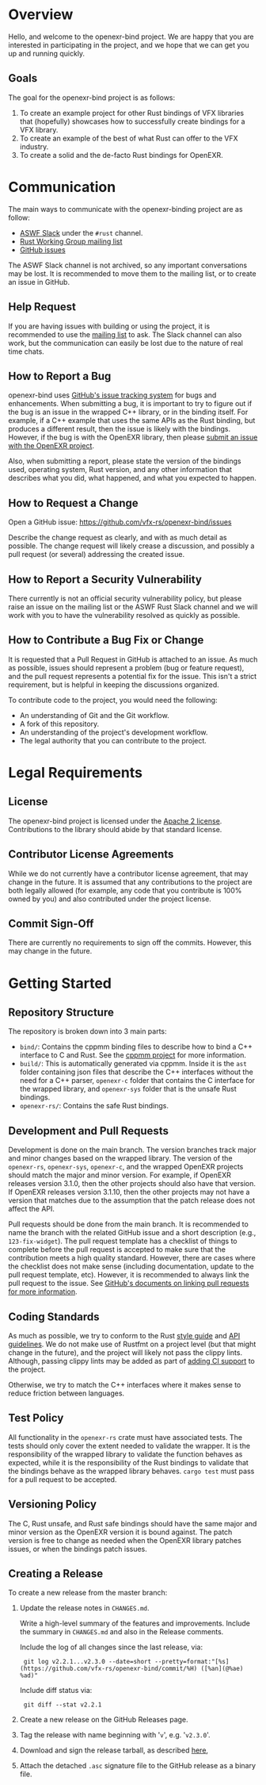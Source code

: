Overview
========

Hello, and welcome to the openexr-bind project. We are happy that you are
interested in participating in the project, and we hope that we can get you up
and running quickly.

Goals
-----

The goal for the openexr-bind project is as follows:

1. To create an example project for other Rust bindings of VFX libraries that
   (hopefully) showcases how to successfully create bindings for a VFX library.
2. To create an example of the best of what Rust can offer to the VFX industry.
3. To create a solid and the de-facto Rust bindings for OpenEXR.

Communication
=============

The main ways to communicate with the openexr-binding project are as follow:

- [ASWF Slack](https://slack.aswf.io/) under the `#rust` channel.
- [Rust Working Group mailing list](wg-rust@lists.aswf.io)
- [GitHub issues](https://github.com/vfx-rs/openexr-bind/issues)

The ASWF Slack channel is not archived, so any important conversations may be
lost. It is recommended to move them to the mailing list, or to create an issue
in GitHub.

Help Request
------------

If you are having issues with building or using the project, it is recommended
to use the [mailing list](wg-rust@lists.aswf.io) to ask. The Slack channel can
also work, but the communication can easily be lost due to the nature of real
time chats.

How to Report a Bug
-------------------

openexr-bind uses
[GitHub's issue tracking system](https://github.com/vfx-rs/openexr-bind/issues)
for bugs and enhancements. When submitting a bug, it is important to try to
figure out if the bug is an issue in the wrapped C++ library, or in the binding
itself. For example, if a C++ example that uses the same APIs as the Rust
binding, but produces a different result, then the issue is likely with the
bindings. However, if the bug is with the OpenEXR library, then please
[submit an issue with the OpenEXR project](https://github.com/AcademySoftwareFoundation/openexr/issues).

Also, when submitting a report, please state the version of the bindings used,
operating system, Rust version, and any other information that describes what
you did, what happened, and what you expected to happen.

How to Request a Change
-----------------------

Open a GitHub issue: https://github.com/vfx-rs/openexr-bind/issues

Describe the change request as clearly, and with as much detail as possible. The
change request will likely crease a discussion, and possibly a pull request (or
several) addressing the created issue.

How to Report a Security Vulnerability
--------------------------------------

There currently is not an official security vulnerability policy, but please
raise an issue on the mailing list or the ASWF Rust Slack channel and we  will
work with you to have the vulnerability resolved as quickly as possible.

How to Contribute a Bug Fix or Change
-------------------------------------

It is requested that a Pull Request in GitHub is attached to an issue. As much
as possible, issues should represent a problem (bug or feature request), and the
pull request represents a potential fix for the issue. This isn't a strict
requirement, but is helpful in keeping the discussions organized.

To contribute code to the project, you would need the following:

- An understanding of Git and the Git workflow.
- A fork of this repository.
- An understanding of the project's development workflow.
- The legal authority that you can contribute to the project.

Legal Requirements
==================

License
-------

The openexr-bind project is licensed under the [Apache 2 license](LICENSE).
Contributions to the library should abide by that standard license.

Contributor License Agreements
------------------------------

While we do not currently have a contributor license agreement, that may change
in the future. It is assumed that any contributions to the project are both
legally allowed (for example, any code that you contribute is 100% owned by you)
and also contributed under the project license.

Commit Sign-Off
---------------

There are currently no requirements to sign off the commits. However, this may
change in the future.

Getting Started
===============

Repository Structure
--------------------

The repository is broken down into 3 main parts:

- `bind/`: Contains the cppmm binding files to describe how to bind a C++
  interface to C and Rust. See the [cppmm project](https://github.com/vfx-rs/cppmm)
  for more information.
- `build/`: This is automatically generated via cppmm. Inside it is the `ast`
  folder containing json files that describe the C++ interfaces without the need
  for a C++ parser, `openexr-c` folder that contains the C interface for the
  wrapped library, and `openexr-sys` folder that is the unsafe Rust bindings.
- `openexr-rs/`: Contains the safe Rust bindings.

Development and Pull Requests
-----------------------------

Development is done on the main branch. The version branches track major and
minor changes based on the wrapped library. The version of the `openexr-rs`,
`openexr-sys`, `openexr-c`, and the wrapped OpenEXR projects should match the
major and minor version. For example, if OpenEXR releases version 3.1.0, then
the other projects should also have that version. If OpenEXR releases version
3.1.10, then the other projects may not have a version that matches due to the
assumption that the patch release does not affect the API.

Pull requests should be done from the main branch. It is recommended to name the
branch with the related GitHub issue and a short description (e.g.,
`123-fix-widget`). The pull request template has a checklist of things to
complete before the pull request is accepted to make sure that the contribution
meets a high quality standard. However, there are cases where the checklist does
not make sense (including documentation, update to the pull request template,
etc). However, it is recommended to always link the pull request to the issue.
See [GitHub's documents on linking pull requests for more information](https://docs.github.com/en/issues/tracking-your-work-with-issues/creating-issues/linking-a-pull-request-to-an-issue).

Coding Standards
----------------

As much as possible, we try to conform to the Rust
[style guide](https://doc.rust-lang.org/1.12.0/style/) and
[API guidelines](https://rust-lang.github.io/api-guidelines/). We do not make
use of Rustfmt on a project level (but that might change in the future), and the
project will likely not pass the clippy lints. Although, passing clippy lints
may be added as part of
[adding CI support](https://github.com/vfx-rs/openexr-bind/issues/22) to the
project.

Otherwise, we try to match the C++ interfaces where it makes sense to reduce
friction between languages.

Test Policy
-----------

All functionality in the `openexr-rs` crate must have associated tests. The
tests should only cover the extent needed to validate the wrapper. It is the
responsibility of the wrapped library to validate the function behaves as
expected, while it is the responsibility of the Rust bindings to validate that
the bindings behave as the wrapped library behaves. `cargo test` must pass for a
pull request to be accepted.

Versioning Policy
-----------------

The C, Rust unsafe, and Rust safe bindings should have the same major and minor
version as the OpenEXR version it is bound against. The patch version is free to
change as needed when the OpenEXR library patches issues, or when the bindings
patch issues.

Creating a Release
------------------

To create a new release from the master branch:

1. Update the release notes in ``CHANGES.md``.

   Write a high-level summary of the features and
   improvements. Include the summary in ``CHANGES.md`` and also in the
   Release comments.

   Include the log of all changes since the last release, via:

        git log v2.2.1...v2.3.0 --date=short --pretty=format:"[%s](https://github.com/vfx-rs/openexr-bind/commit/%H) ([%an](@%ae) %ad)"

   Include diff status via:

        git diff --stat v2.2.1

2. Create a new release on the GitHub Releases page.

3. Tag the release with name beginning with '``v``', e.g. '``v2.3.0``'.

4. Download and sign the release tarball, as described
[here](https://wiki.debian.org/Creating%20signed%20GitHub%20releases),

5. Attach the detached ``.asc`` signature file to the GitHub release as a
binary file.

